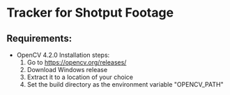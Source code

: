 # Tracker for Shotput Footage

## Requirements:
* OpenCV 4.2.0
  Installation steps:
    1. Go to https://opencv.org/releases/
	2. Download Windows release
    3. Extract it to a location of your choice
	4. Set the build directory as the environment variable "OPENCV_PATH"
